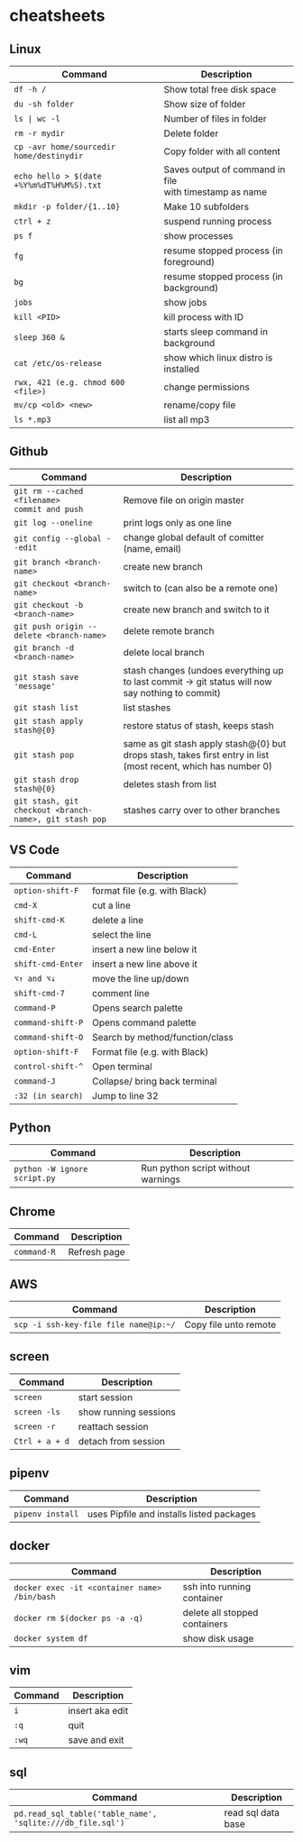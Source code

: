 # cheatsheets

## Linux

| Command        | Description          |
| ------------- |-------------|
| `df -h /`       | Show total free disk space |
| `du -sh folder`       | Show size of folder |
| `ls \| wc -l`    | Number of files in folder      |
| `rm -r mydir` | Delete folder      |
| `cp -avr home/sourcedir home/destinydir` | Copy folder with all content |
| `echo hello > $(date +%Y%m%dT%H%M%S).txt`| Saves output of command in file <br> with timestamp as name| 
| `mkdir -p folder/{1..10}`|Make 10 subfolders|
| `ctrl + z`|suspend running process|
| `ps f`|show processes|
| `fg`|resume stopped process (in foreground)|
| `bg`|resume stopped process (in background)|
| `jobs`|show jobs|
| `kill <PID>`|kill process with ID <PID>|
| `sleep 360 &`|starts sleep command in background|
| `cat /etc/os-release`|show which linux distro is installed|
|`rwx, 421 (e.g. chmod 600 <file>)`| change permissions |
|`mv/cp <old> <new>`| rename/copy  file |
|`ls *.mp3`| list all mp3 |




## Github

| Command        | Description           |
| ------------- |-------------|
| `git rm --cached <filename>`<br> `commit and push`| Remove file on origin master  |
| `git log --oneline`| print logs only as one line |
| `git config --global --edit`  | change global default of comitter (name, email)      |
| `git branch <branch-name>`| create new branch |
| `git checkout <branch-name>`| switch to <branch-name> (can also be a remote one) |
| `git checkout -b <branch-name>`| create new branch <branch-name> and switch to it |
| `git push origin --delete <branch-name>`| delete remote branch |
| `git branch -d <branch-name>`| delete local branch |
| `git stash save 'message'`| stash changes (undoes everything up to last commit -> git status will now say nothing to commit) | 
| `git stash list`| list stashes | 
| `git stash apply stash@{0}`| restore status of stash, keeps stash |
| `git stash pop`| same as git stash apply stash@{0} but drops stash, takes first entry in list (most recent, which has number 0)| 
| `git stash drop stash@{0}`| deletes stash from list | 
| `git stash, git checkout <branch-name>, git stash pop`| stashes carry over to other branches | 

## VS Code

| Command        | Description           |
| ------------- |-------------|
| `option-shift-F`     | format file (e.g. with Black) |
| `cmd-X`              | cut a line |
| `shift-cmd-K`        | delete a line |
| `cmd-L`              | select the line |
| `cmd-Enter`          | insert a new line below it |
| `shift-cmd-Enter`    | insert a new line above it |
| `⌥↑ and ⌥↓`          | move the line up/down |
| `shift-cmd-7`        | comment line|
|`command-P`| Opens search palette|
|`command-shift-P`| Opens command palette|
|`command-shift-O`| Search by method/function/class |
| `option-shift-F`     | Format file (e.g. with Black) |
|`control-shift-^`| Open terminal|
|`command-J`| Collapse/ bring back terminal|
|`:32 (in search)`| Jump to line 32 |



## Python

| Command        | Description           |
| ------------- |-------------|
| `python -W ignore script.py`     | Run python script without warnings |

## Chrome

| Command        | Description           |
| ------------- |-------------|
| `command-R`     | Refresh page |

## AWS

| Command        | Description           |
| ------------- |-------------|
| `scp -i ssh-key-file file name@ip:~/`     | Copy file unto remote |


## screen

| Command        | Description           |
| ------------- |-------------|
| `screen`     | start session |
| `screen -ls`     | show running sessions |
| `screen -r`     | reattach session |
| `Ctrl + a + d`     | detach from session |



## pipenv

| Command        | Description           |
| ------------- |-------------|
| `pipenv install`| uses Pipfile and installs listed packages |


## docker

| Command        | Description           |
| ------------- |-------------|
| `docker exec -it <container name> /bin/bash`| ssh into running container |
| `docker rm $(docker ps -a -q)`| delete all stopped containers |
| `docker system df`| show disk usage |


## vim

| Command        | Description           |
| ------------- |-------------|
| `i`| insert aka edit |
| `:q`| quit |
| `:wq`| save and exit |

## sql

| Command        | Description           |
| ------------- |-------------|
| `pd.read_sql_table('table_name', 'sqlite:///db_file.sql')`| read sql data base |


